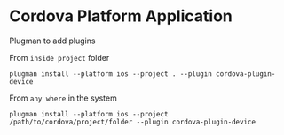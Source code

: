 Cordova Platform Application
=============================

Plugman to add plugins

 From `inside project` folder
```
plugman install --platform ios --project . --plugin cordova-plugin-device
```
 
 From `any where` in the system
```
plugman install --platform ios --project /path/to/cordova/project/folder --plugin cordova-plugin-device
```

